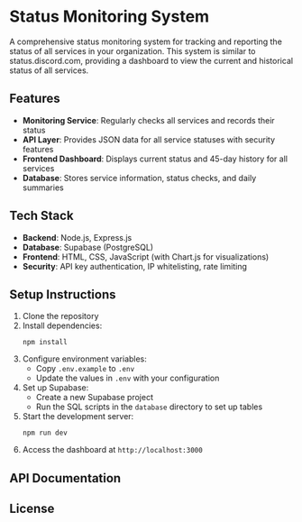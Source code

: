 # Status Monitoring System

A comprehensive status monitoring system for tracking and reporting the status of all services in your organization. This system is similar to status.discord.com, providing a dashboard to view the current and historical status of all services.

## Features

- **Monitoring Service**: Regularly checks all services and records their status
- **API Layer**: Provides JSON data for all service statuses with security features
- **Frontend Dashboard**: Displays current status and 45-day history for all services
- **Database**: Stores service information, status checks, and daily summaries

## Tech Stack

- **Backend**: Node.js, Express.js
- **Database**: Supabase (PostgreSQL)
- **Frontend**: HTML, CSS, JavaScript (with Chart.js for visualizations)
- **Security**: API key authentication, IP whitelisting, rate limiting

## Setup Instructions

1. Clone the repository
2. Install dependencies:
   ```
   npm install
   ```
3. Configure environment variables:
   - Copy `.env.example` to `.env`
   - Update the values in `.env` with your configuration
4. Set up Supabase:
   - Create a new Supabase project
   - Run the SQL scripts in the `database` directory to set up tables
5. Start the development server:
   ```
   npm run dev
   ```
6. Access the dashboard at `http://localhost:3000`

## API Documentation

## License